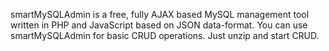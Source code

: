 smartMySQLAdmin is a free, fully AJAX based MySQL management tool written in PHP and JavaScript based on JSON data-format. You can use smartMySQLAdmin for basic CRUD operations. Just unzip and start CRUD.